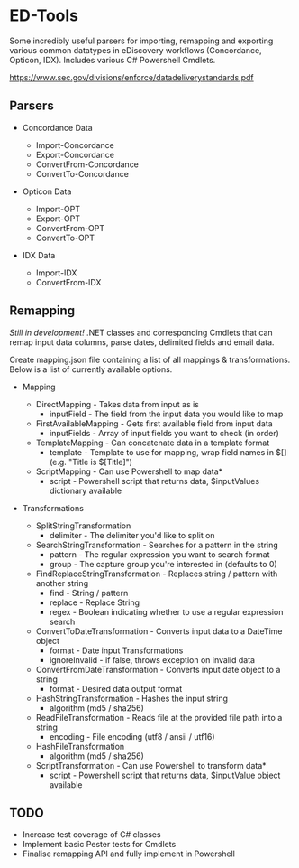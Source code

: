 # ED-Tools
Some incredibly useful parsers for importing, remapping and exporting various common datatypes in eDiscovery workflows (Concordance, Opticon, IDX). Includes various C# Powershell Cmdlets.

https://www.sec.gov/divisions/enforce/datadeliverystandards.pdf


## Parsers
* Concordance Data
  * Import-Concordance
  * Export-Concordance
  * ConvertFrom-Concordance
  * ConvertTo-Concordance

* Opticon Data
  * Import-OPT
  * Export-OPT
  * ConvertFrom-OPT
  * ConvertTo-OPT

* IDX Data
  * Import-IDX
  * ConvertFrom-IDX


## Remapping
*Still in development!*
.NET classes and corresponding Cmdlets that can remap input data columns, parse dates, delimited fields and email data.

Create mapping.json file containing a list of all mappings & transformations. Below is a list of currently available options.

* Mapping
  * DirectMapping - Takes data from input as is
      * inputField - The field from the input data you would like to map
  * FirstAvailableMapping - Gets first available field from input data
      * inputFields - Array of input fields you want to check (in order)
  * TemplateMapping - Can concatenate data in a template format
      * template - Template to use for mapping, wrap field names in $[] (e.g. "Title is $[Title]")
  * ScriptMapping - Can use Powershell to map data*
      * script - Powershell script that returns data, $inputValues dictionary available

* Transformations
  * SplitStringTransformation
      * delimiter - The delimiter you'd like to split on
  * SearchStringTransformation - Searches for a pattern in the string
      * pattern - The regular expression you want to search format
      * group - The capture group you're interested in (defaults to 0)
  * FindReplaceStringTransformation - Replaces string / pattern with another string
      * find - String / pattern
      * replace - Replace String
      * regex - Boolean indicating whether to use a regular expression search
  * ConvertToDateTransformation - Converts input data to a DateTime object
      * format - Date input Transformations
      * ignoreInvalid - if false, throws exception on invalid data
  * ConvertFromDateTransformation - Converts input date object to a string
      * format - Desired data output format
  * HashStringTransformation - Hashes the input string
      * algorithm (md5 / sha256)
  * ReadFileTransformation - Reads file at the provided file path into a string
      * encoding - File encoding (utf8 / ansii / utf16)
  * HashFileTransformation
      * algorithm (md5 / sha256)
  * ScriptTransformation - Can use Powershell to transform data*
      * script - Powershell script that returns data, $inputValue object available


## TODO
- Increase test coverage of C# classes
- Implement basic Pester tests for Cmdlets
- Finalise remapping API and fully implement in Powershell
